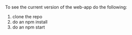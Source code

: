 To see the current version of the web-app do the following:
1. clone the repo
2. do an npm install
3. do an npm start
